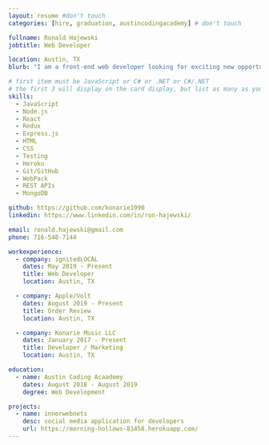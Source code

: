 ```yaml
---
layout: resume #don't touch
categories: [hire, graduation, austincodingacademy] # don't touch

fullname: Ronald Hajewski
jobtitle: Web Developer

location: Austin, TX
blurb: "I am a front-end web developer looking for exciting new opportunities."

# first item must be JavaScript or C# or .NET or C#/.NET
# the first 3 will display on the card display, but list as many as you want, they will be visible on your hire page
skills:
  - JavaScript
  - Node.js
  - React
  - Redux
  - Express.js
  - HTML
  - CSS
  - Testing
  - Heroku
  - Git/GitHub
  - WebPack
  - REST APIs
  - MongoDB

github: https://github.com/konarie1990
linkedin: https://www.linkedin.com/in/ron-hajewski/

email: ronald.hajewski@gmail.com
phone: 716-548-7144

workexperience:
  - company: ignitedLOCAL
    dates: May 2019 - Present
    title: Web Developer
    location: Austin, TX

  - company: Apple/Volt
    dates: August 2019 - Present
    title: Order Review
    location: Austin, TX

  - company: Konarie Music LLC
    dates: January 2017 - Present
    title: Developer / Marketing
    location: Austin, TX

education:
  - name: Austin Coding Acaademy
    dates: August 2018 - August 2019
    degree: Web Development

projects:
  - name: innerwebnets
    desc: social media application for developers
    url: https://morning-hollows-81458.herokuapp.com/
---
```

